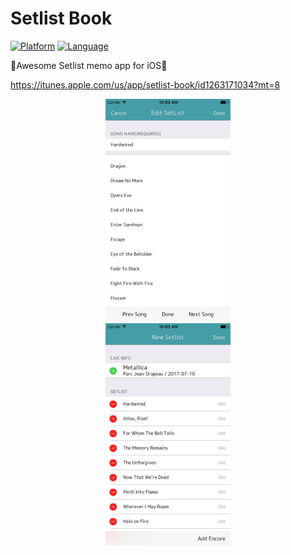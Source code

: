 # Setlist Book

[![Platform](http://img.shields.io/badge/platform-ios-blue.svg?style=flat)](https://developer.apple.com/iphone/index.action)
[![Language](http://img.shields.io/badge/language-swift-brightgreen.svg?style=flat)](https://developer.apple.com/swift)

📘Awesome Setlist memo app for iOS📘

https://itunes.apple.com/us/app/setlist-book/id1263171034?mt=8

<div align="center">
	<img src="https://github.com/creaaa/SetlistBook/blob/master/Screenshot/sb1min.jpg" width="200px" height="356px">
	<div style="margin-left: 20px; margin-right: 20px;"></div>
	<img src="https://github.com/creaaa/SetlistBook/blob/master/Screenshot/sb2min.jpg" width="200px" height="356px">
</div>